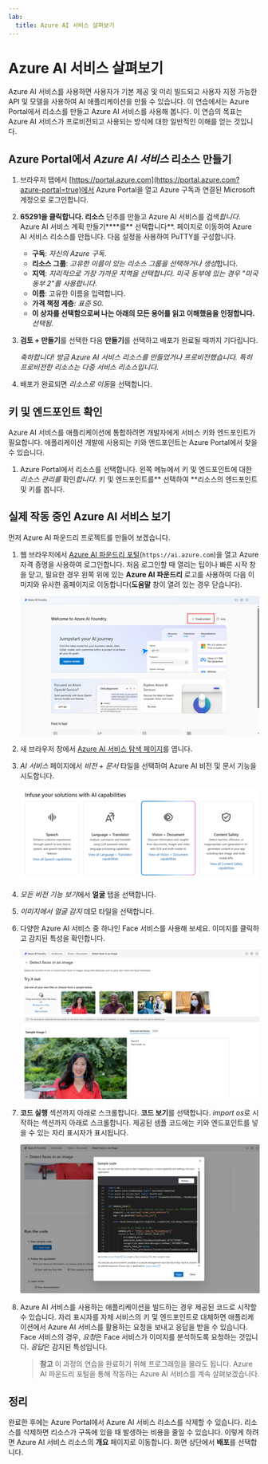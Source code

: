 ```yaml
---
lab:
  title: Azure AI 서비스 살펴보기
---
```


# Azure AI 서비스 살펴보기

Azure AI 서비스를 사용하면 사용자가 기본 제공 및 미리 빌드되고 사용자 지정 가능한 API 및 모델을 사용하여 AI 애플리케이션을 만들 수 있습니다. 이 연습에서는 Azure Portal에서 리소스를 만들고 Azure AI 서비스를 사용해 봅니다. 이 연습의 목표는 Azure AI 서비스가 프로비전되고 사용되는 방식에 대한 일반적인 이해를 얻는 것입니다.

## Azure Portal에서 *Azure AI 서비스* 리소스 만들기

1. 브라우저 탭에서 [https://portal.azure.com](https://portal.azure.com?azure-portal=true)에서 Azure Portal을 열고 Azure 구독과 연결된 Microsoft 계정으로 로그인합니다.

1. **65291을 클릭합니다. 리소스** 단추를 만들고 Azure AI 서비스를 검색*합니다*. Azure AI 서비스 계획 만들기****를** 선택합니다**. 페이지로 이동하여 Azure AI 서비스 리소스를 만듭니다. 다음 설정을 사용하여 PuTTY를 구성합니다.
    - **구독**: *자신의 Azure 구독*.
    - **리소스 그룹**: *고유한 이름이 있는 리소스 그룹을 선택하거나 생성*합니다.
    - **지역**: *지리적으로 가장 가까운 지역을 선택합니다. 미국 동부에 있는 경우 "미국 동부 2"를 사용합니다*.
    - **이름**: 고유한 이름을 입력합니다.
    - **가격 책정 계층**: *표준 S0.*
    - **이 상자를 선택함으로써 나는 아래의 모든 용어를 읽고 이해했음을 인정합니다.** *선택됨*.

1. **검토 + 만들기**를 선택한 다음 **만들기**를 선택하고 배포가 완료될 때까지 기다립니다.

    *축하합니다! 방금 Azure AI 서비스 리소스를 만들었거나 프로비전했습니다. 특히 프로비전한 리소스는 다중 서비스 리소스입니다.*

1. 배포가 완료되면 *리소스로 이동*을 선택합니다. 

## 키 및 엔드포인트 확인

Azure AI 서비스를 애플리케이션에 통합하려면 개발자에게 서비스 키와 엔드포인트가 필요합니다. 애플리케이션 개발에 사용되는 키와 엔드포인트는 Azure Portal에서 찾을 수 있습니다. 

1. Azure Portal에서 리소스를 선택합니다. 왼쪽 메뉴에서 키 및 엔드포인트에 대한 *리소스 관리를* 확인*합니다*. 키 및 엔드포인트를** 선택하여 **리소스의 엔드포인트 및 키를 봅니다. 

## 실제 작동 중인 Azure AI 서비스 보기

먼저 Azure AI 파운드리 프로젝트를 만들어 보겠습니다.

1. 웹 브라우저에서 [Azure AI 파운드리 포털](https://ai.azure.com)(`https://ai.azure.com`)을 열고 Azure 자격 증명을 사용하여 로그인합니다. 처음 로그인할 때 열리는 팁이나 빠른 시작 창을 닫고, 필요한 경우 왼쪽 위에 있는 **Azure AI 파운드리** 로고를 사용하여 다음 이미지와 유사한 홈페이지로 이동합니다(**도움말** 창이 열려 있는 경우 닫습니다).

    ![에이전트 만들기를 선택한 Azure AI 파운드리 홈페이지 스크린샷.](./media/azure-ai-foundry-home-page.png)
 
1. 새 브라우저 창에서 [Azure AI 서비스 탐색 페이지](https://ai.azure.com/explore/aiservices)를 엽니다.

1. *AI 서비스* 페이지에서 *비전 + 문서* 타일을 선택하여 Azure AI 비전 및 문서 기능을 시도합니다.

    ![AI 서비스 페이지에서 선택한 비전 및 문서 타일의 스크린샷.](./media/vision-document-tile.png)

1. *모든 비전 기능 보기*에서 **얼굴** 탭을 선택합니다. 

1. *이미지에서 얼굴 감지* 데모 타일을 선택합니다. 

1. 다양한 Azure AI 서비스 중 하나인 Face 서비스를 사용해 보세요. 이미지를 클릭하고 감지된 특성을 확인합니다. 

    ![Azure AI 파운드리 포털의 얼굴 감지 데모 스크린샷.](./media/detect-faces-demo.png)

1. **코드 실행** 섹션까지 아래로 스크롤합니다. **코드 보기**를 선택합니다. *import os*로 시작하는 섹션까지 아래로 스크롤합니다. 제공된 샘플 코드에는 키와 엔드포인트를 넣을 수 있는 자리 표시자가 표시됩니다.

    ![키 및 엔드포인트의 코드 자리 표시자를 볼 수 있는 코드 보기 화면의 스크린샷.](./media/view-code-example.png) 

1. Azure AI 서비스를 사용하는 애플리케이션을 빌드하는 경우 제공된 코드로 시작할 수 있습니다. 자리 표시자를 자체 서비스의 키 및 엔드포인트로 대체하면 애플리케이션에서 Azure AI 서비스를 활용하는 요청을 보내고 응답을 받을 수 있습니다. Face 서비스의 경우, *요청*은 Face 서비스가 이미지를 분석하도록 요청하는 것입니다. *응답*은 감지된 특성입니다. 

    >**참고** 이 과정의 연습을 완료하기 위해 프로그래밍을 몰라도 됩니다. Azure AI 파운드리 포털을 통해 작동하는 Azure AI 서비스를 계속 살펴보겠습니다.  
 
## 정리 

완료한 후에는 Azure Portal에서 Azure AI 서비스 리소스를 삭제할 수 있습니다. 리소스를 삭제하면 리소스가 구독에 있을 때 발생하는 비용을 줄일 수 있습니다. 이렇게 하려면 Azure AI 서비스 리소스의 **개요** 페이지로 이동합니다. 화면 상단에서 **배포**를 선택합니다.

